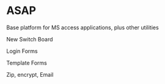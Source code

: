 # ASAP
Base platform for MS access applications, plus other utilities 

New Switch Board

Login Forms

Template Forms

Zip, encrypt, Email
